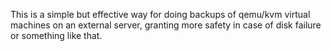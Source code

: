 This is a simple but effective way for doing backups of qemu/kvm virtual machines on an external server, granting more safety in case of disk failure or something like that.
